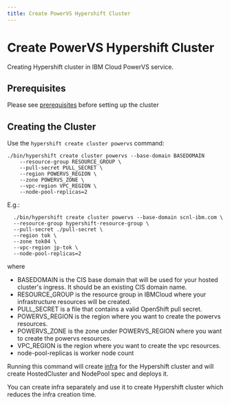 ```yaml
---
title: Create PowerVS Hypershift Cluster
---
```


# Create PowerVS Hypershift Cluster

Creating Hypershift cluster in IBM Cloud PowerVS service.

## Prerequisites

Please see [prerequisites](./prerequisites-and-env-guide.md/#prerequisites) before setting up the cluster

## Creating the Cluster

Use the `hypershift create cluster powervs` command:

    ./bin/hypershift create cluster powervs --base-domain BASEDOMAIN
        --resource-group RESOURCE_GROUP \
        --pull-secret PULL_SECRET \
        --region POWERVS_REGION \
        --zone POWERVS_ZONE \
        --vpc-region VPC_REGION \
        --node-pool-replicas=2

E.g.:

      ./bin/hypershift create cluster powervs --base-domain scnl-ibm.com \
      --resource-group hypershift-resource-group \
      --pull-secret ./pull-secret \
      --region tok \
      --zone tok04 \
      --vpc-region jp-tok \
      --node-pool-replicas=2

where

* BASEDOMAIN is the CIS base domain that will be used for your hosted cluster's ingress. It should be an existing CIS domain name.
* RESOURCE_GROUP is the resource group in IBMCloud where your infrastructure resources will be created.
* PULL_SECRET is a file that contains a valid OpenShift pull secret.
* POWERVS_REGION is the region where you want to create the powervs resources.
* POWERVS_ZONE is the zone under POWERVS_REGION where you want to create the powervs resources.
* VPC_REGION is the region where you want to create the vpc resources.
* node-pool-replicas is worker node count 

Running this command will create [infra](./create-infra-powervs-separately.md/#powevs-cluster-infra-resources ) for the Hypershift cluster and will create HostedCluster and NodePool spec and deploys it.

You can create infra separately and use it to create Hypershift cluster which reduces the infra creation time.